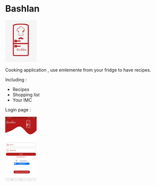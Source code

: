  # Bashlan
  
  <img src="https://github.com/Nathan770/Bashlan/blob/master/readmePic/bahshlan%20logo.png" width="100"/>
  
  Cooking application , use emlemente from your fridge to have recipes.
  
  Including : 
  - Recipes 
  - Shopping list
  - Your IMC
  
 
 Login page : 
 
  <img src="https://github.com/Nathan770/Bashlan/blob/master/readmePic/start%20page.jpeg" width="100"/>
    
    
  
  
